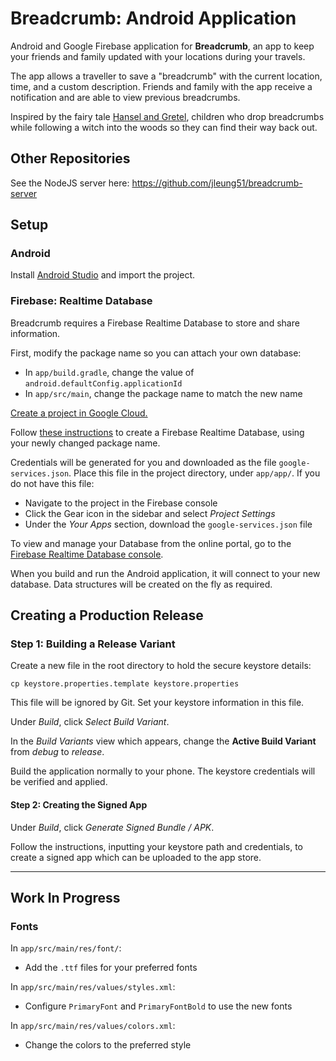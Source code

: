 # Breadcrumb: Android Application

Android and Google Firebase application for **Breadcrumb**, an app to keep your friends and family updated with your locations during your travels.

The app allows a traveller to save a "breadcrumb" with the current location, time, and a custom description. Friends and family with the app receive a notification and are able to view previous breadcrumbs.

Inspired by the fairy tale [Hansel and Gretel](https://en.wikipedia.org/wiki/Hansel_and_Gretel), children who drop breadcrumbs while following a witch into the woods so they can find their way back out.

## Other Repositories

See the NodeJS server here: https://github.com/jleung51/breadcrumb-server

## Setup

### Android

Install [Android Studio](https://developer.android.com/studio/) and import the project.

### Firebase: Realtime Database

Breadcrumb requires a Firebase Realtime Database to store and share information.

First, modify the package name so you can attach your own database:
* In `app/build.gradle`, change the value of `android.defaultConfig.applicationId`
* In `app/src/main`, change the package name to match the new name

[Create a project in Google Cloud.](https://cloud.google.com/resource-manager/docs/creating-managing-projects)

Follow [these instructions](https://firebase.google.com/docs/database/android/start?authuser=0) to create a Firebase Realtime Database, using your newly changed package name.

Credentials will be generated for you and downloaded as the file `google-services.json`. Place this file in the project directory, under `app/app/`. If you do not have this file:
* Navigate to the project in the Firebase console
* Click the Gear icon in the sidebar and select _Project Settings_
* Under the _Your Apps_ section, download the `google-services.json` file

To view and manage your Database from the online portal, go to the [Firebase Realtime Database console](https://console.firebase.google.com/).


When you build and run the Android application, it will connect to your new database. Data structures will be created on the fly as required.

## Creating a Production Release

### Step 1: Building a Release Variant

Create a new file in the root directory to hold the secure keystore details:
```shell
cp keystore.properties.template keystore.properties
```

This file will be ignored by Git. Set your keystore information in this file.

Under _Build_, click _Select Build Variant_.

In the _Build Variants_ view which appears, change the **Active Build Variant** from _debug_ to _release_.

Build the application normally to your phone. The keystore credentials will be verified and applied.

#### Step 2: Creating the Signed App

Under _Build_, click _Generate Signed Bundle / APK_.

Follow the instructions, inputting your keystore path and credentials, to create a signed app which can be uploaded to the app store.

___

## Work In Progress

### Fonts

In `app/src/main/res/font/`:
* Add the `.ttf` files for your preferred fonts

In `app/src/main/res/values/styles.xml`:
* Configure `PrimaryFont` and `PrimaryFontBold` to use the new fonts

In `app/src/main/res/values/colors.xml`:
* Change the colors to the preferred style
